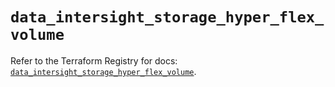 # `data_intersight_storage_hyper_flex_volume`

Refer to the Terraform Registry for docs: [`data_intersight_storage_hyper_flex_volume`](https://registry.terraform.io/providers/ciscodevnet/intersight/1.0.71/docs/data-sources/storage_hyper_flex_volume).
